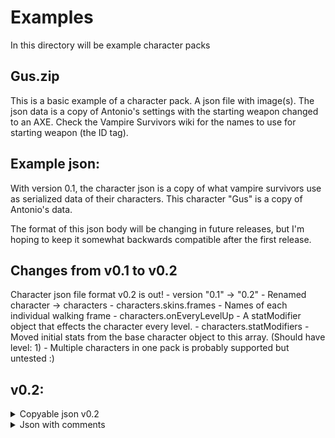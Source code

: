 # Examples

In this directory will be example character packs

## Gus.zip
This is a basic example of a character pack. A json file with image(s).
The json data is a copy of Antonio's settings with the starting weapon changed to an AXE. Check the Vampire Survivors wiki for the names to use for starting weapon (the ID tag). 

## Example json:
With version 0.1, the character json is a copy of what vampire survivors use as serialized data of their characters. This character "Gus" is a copy of Antonio's data.

The format of this json body will be changing in future releases, but I'm hoping to keep it somewhat backwards compatible after the first release.

## Changes from v0.1 to v0.2
Character json file format v0.2 is out!
	- version "0.1" -> "0.2"
	- Renamed character -> characters
	- characters.skins.frames - Names of each individual walking frame
	- characters.onEveryLevelUp - A statModifier object that effects the character every level.
	- characters.statModifiers - Moved initial stats from the base character object to this array. (Should have level: 1)
	- Multiple characters in one pack is probably supported but untested :)

## v0.2:

<details>

<summary>Copyable json v0.2</summary>

```json
```
</details>

<details>

<summary>Json with comments</summary>

```jsonc
```


</details>
